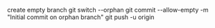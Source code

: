 create empty branch
git switch --orphan <new branch>
git commit --allow-empty -m "Initial commit on orphan branch"
git push -u origin <new branch>